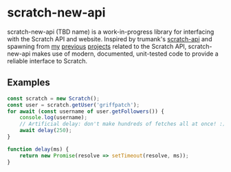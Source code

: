 # scratch-new-api

scratch-new-api (TBD name) is a work-in-progress library for interfacing with the Scratch API and website. Inspired by trumank's [scratch-api](https://github.com/trumank/scratch-api) and spawning from [my](https://github.com/towerofnix/scratch-api-unofficial-docs/) [previous](https://github.com/towerofnix/scratch-client-omg) [projects](https://git.ed1.club/florrie/scratchrlol.git/) related to the Scratch API, scratch-new-api makes use of modern, documented, unit-tested code to provide a reliable interface to Scratch.

## Examples

```js
const scratch = new Scratch();
const user = scratch.getUser('griffpatch');
for await (const username of user.getFollowers()) {
    console.log(username);
    // Artificial delay: don't make hundreds of fetches all at once! :)
    await delay(250);
}

function delay(ms) {
    return new Promise(resolve => setTimeout(resolve, ms));
}
```
